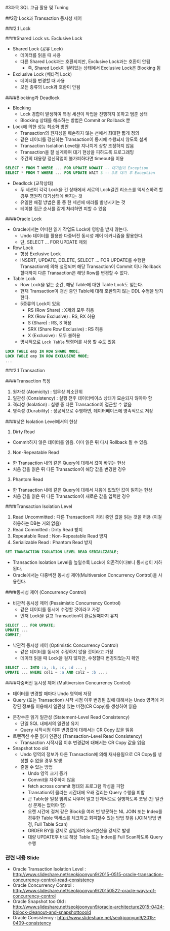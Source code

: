 #3과목 SQL 고급 활용 및 Tuning

##2장 Lock과 Transaction 동시성 제어

###2.1 Lock

####Shared Lock vs. Exclusive Lock
- Shared Lock (공유 Lock)
  - 데이터를 읽을 때 사용
  - 다른 Shared Lock과는 호환되지만, Exclusive Lock과는 호환이 안됨
    - 즉, Shared Lock이 걸려있는 상태에서 Exclusive Lock은 Blocking 됨
- Exclusive Lock (베타적 Lock)
  - 데이터를 변경할 때 사용
  - 모든 종류의 Lock과 호환이 안됨

####Blocking과 Deadlock
- Blocking
  - Lock 경합이 발생하여 특정 세션이 작업을 진행하지 못하고 멈춘 상태
  - Blocking 상태를 해소하는 방법은 Commit or Rollback 뿐
- Lock에 의한 성능 최소화 방안
  - Transaction의 원자성을 훼손하지 않는 선에서 최대한 짧게 정의
  - 같은 데이터를 갱신하는 Transaction이 동시에 수행되지 않도록 설계
  - Transaction Isolation Level을 지나치게 상향 조정하지 않음
  - Transaction을 잘 설계하여 대기 현상을 피하도록 프로그래밍
  - 주간의 대용량 갱신작업이 불가피하다면 timeout을 이용  
```SQL
SELECT * FROM T WHERE ... FOR UPDATE NOWAIT -- 대기없이 Exception  
SELECT * FROM T WHERE ... FOR UPDATE WAIT 3 -- 3초 대기 후 Exception
```
- Deadlock (교착상태)
  - 두 세션이 각각 Lock을 건 상태에서 서로의 Lock걸린 리소스를 액세스하려 할 경우 영원히 대기상태에 빠지는 것
  - 유일한 해결 방법은 둘 중 한 세션에 에러를 발생시키는 것
  - 테이블 접근 순서를 같게 처리하면 피할 수 있음

####Oracle Lock

- Oracle에서는 어떠한 읽기 작업도 Lock에 영향을 받지 않는다.
  - Undo 데이터를 활용한 다중버전 동시성 제어 메커니즘을 활용한다.
  - 단,  SELECT ... FOR UPDATE 제외
- Row Lock
  - 항상 Exclusive Lock
  - INSERT, UPDATE, DELETE, SELECT ... FOR UPDATE를 수행한 Transaction에 의해 설정되며 해당 Transaction이 Commit 이나 Rollback할때까지 다른 Transaction은 해당 Row를 변경할 수 없다.
- Table Lock
  - Row Lock을 얻는 순간, 해당 Table에 대한 Table Lock도 얻는다.
  - 현재 Transaction이 갱신 중인 Table에 대해 호환되지 않는 DDL 수행을 방지한다.
  - 5종류의 Lock이 있음
    - RS (Row Share) : X제외 모두 허용
    - RX (Row Exclusive) : RS, RX 허용
    - S (Share) : RS, S 허용
    - SRX (Share Row Exclusive) : RS 허용
    - X (Exclusive) : 모두 불허용
  - 명시적으로 `Lock Table` 명령어를 사용 할 수도 있음

```SQL
LOCK TABLE emp IN ROW SHARE MODE;
LOCK TABLE emp IN ROW EXCLUSIVE MODE;
...
```

###2.1 Transaction

####Transaction 특징
1. 원자성 (Atomicity) : 업무상 최소단위
2. 일관성 (Consistency) : 실행 전후 데이터베이스 상태가 모순되지 않아야 함
3. 격리성 (Isolation) : 실행 중 다른 Transaction이 접근할 수 없음
4. 영속성 (Durability) : 성공적으로 수행하면, 데이터베이스에 영속적으로 저장

####낮은 Isolation Level에서의 현상
1. Dirty Read
  - Commit하지 않은 데이터를 읽음. 이미 읽은 뒤 다시 Rollback 될 수 있음.
2. Non-Repeatable Read
  - 한 Transaction 내의 같은 Query에 대해서 값이 바뀌는 현상
  - 처음 값을 읽은 뒤 다른 Transaction이 해당 값을 변경한 경우
3. Phantom Read
  - 한 Transaction 내에 같은 Query에 대해서 처음에 없었던 값이 읽히는 현상
  - 처음 값을 읽은 뒤 다른 Transaction이 새로운 값을 입력한 경우

####Transaction Isolation Level
1. Read Uncommitted : 다른 Transaction이 처리 중인 값을 읽는 것을 허용 (이걸 허용하는 DB는 거의 없음)
2. Read Committed : Dirty Read 방지
3. Repeatable Read : Non-Repeatable Read 방지
4. Serializable Read : Phantom Read 방지
```SQL
SET TRANSACTION ISOLATION LEVEL READ SERIALIZABLE;
```
* Transaction Isolation Level을 높일수록 Lock에 의존적이다보니 동시성이 저하된다.
* Oracle에서는 다중버전 동시성 제어(Multiversion Concurrency Control)을 사용한다.

####동시성 제어 (Concurrency Control)
* 비관적 동시성 제어 (Pessimistic Concurrency Control)
  - 같은 데이터를 동시에 수정할 것이라고 가정
  - 먼저 Lock을 걸고 Transaction이 완료될때까지 유지
```SQL
SELECT ... FOR UPDATE;
UPDATE ...
COMMIT;
```
* 낙관적 동시성 제어 (Optimistic Concurrency Control)
  - 같은 데이터를 동시에 수정하지 않을 것이라고 가정
  - 데이터 읽을 때 Lock을 걸지 않지만, 수정할때 변경되었는지 확인
```SQL
SELECT ... INTO :a, :b, :c, :d ... ;
UPDATE ... WHERE col1 = :a AND col2 = :b ...;
```
####다중버전 동시성 제어 (Multiversion Concurrency Control)
  - 데이터를 변경할 때마다 Undo 영역에 저장
  - Query (또는 Transaction) 시작 시점 이후 변경된 값에 대해서는 Undo 영역에 저장된 정보를 이용해서 일관성 있는 버전(CR Copy)를 생성하여 읽음

* 문장수준 읽기 일관성 (Statement-Level Read Consistency)
  - 단일 SQL 내에서의 일관성 유지
  - Query 시작시점 이후 변경값에 대해서는 CR Copy 값을 읽음
* 트랜잭션 수준 읽기 인관성 (Transaction-Level Read Consistency)
  - Transaction 시작시점 이후 변경값에 대해서는 CR Copy 값을 읽음
* Snapshot too old
  - Undo 영역의 정보가 다른 Transaction에 의해 재사용됨으로 CR Copy를 생성할 수 없을 경우 발생
  - 줄일 수 있는 방법
    - Undo 영역 크기 증가
    - Commit을 자주하지 않음
    - fetch across commit 형태의 프로그램 작성을 피함
    - Transation이 몰리는 시간대에 오래 걸리는 Query 수행을 피함
    - 큰 Table을 일정 범위로 나우어 일고 단계적으로 실행하도록 코딩 (단 일관성 문제는 없어야 함)
    - 오랜 시간에 걸쳐 같은 Block을 여러 번 방문하는 NL JOIN 또는 Index를 경유한 Table 액세스를 체크하고 회피할수 있는 방법 찾음 (JOIN 방법 변경, Full Table Scan)
    - ORDER BY를 강제로 삽입하여 Sort연산을 강제로 발생
    - 대량 UPDATE후 바로 해당 Table 또는 Index를 Full Scan하도록 Query 수행

### 관련 내용 Slide
* Oracle Transaction Isolation Level : <http://www.slideshare.net/seokjoonyun9/2015-0515-oracle-transaction-concurrency-control-read-consistency>
* Oracle Concurrency Control : <http://www.slideshare.net/seokjoonyun9/20150522-oracle-ways-of-concurrency-control>
* Oracle Snapshot too Old : <http://www.slideshare.net/seokjoonyun9/oracle-architecture2015-0424-bblock-cleanout-and-snapshottooold>
* Oracle Consistency : <http://www.slideshare.net/seokjoonyun9/2015-0409-consistency>
